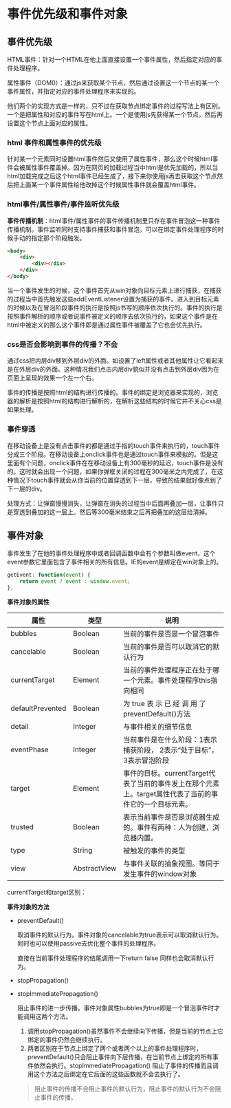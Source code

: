 # 事件优先级和事件对象

## 事件优先级

HTML事件：针对一个HTML在他上面直接设置一个事件属性，然后指定对应的事件处理程序。

属性事件（DOM0）：通过js来获取某个节点，然后通过设置这一个节点的某一个事件属性，并指定对应的事件处理程序来实现的。

他们两个的实现方式是一样的，只不过在获取节点绑定事件的过程写法上有区别。一个是把属性和对应的事件写在html上。一个是使用js先获得某一个节点，然后再设置这个节点上面对应的属性。

### html 事件和属性事件的优先级

针对某一个元素同时设置html事件然后又使用了属性事件，那么这个时候html事件会被属性事件覆盖掉。因为在网页的加载过程当中html是优先加载的，所以当html加载完成之后这个html事件已经生成了，接下来你使用js再去获取这个节点然后把上面某一个事件属性给他改掉这个时候属性事件就会覆盖html事件。

### html事件/属性事件/事件监听优先级

**事件传播机制**：html事件/属性事件的事件传播机制里只存在事件冒泡这一种事件传播机制。事件监听同时支持事件捕获和事件冒泡，可以在绑定事件处理程序的时候手动的指定那个阶段触发。

```html
<body>
    <div>
    	<div></div>
    </div>
</body>
```

当一个事件发生的时候，这个事件首先从win对象向目标元素上进行捕获，在捕获的过程当中首先触发这些addEventListener设置为捕获的事件。进入到目标元素的时候以及在冒泡阶段事件的执行是按照js书写的顺序依次执行的。事件的执行是按照事件解析的顺序或者说事件被定义的顺序去依次执行的，如果这个事件是在html中被定义的那么这个事件即是通过属性事件被覆盖了它也会优先执行。

### css是否会影响到事件的传播？**不会**

通过css把内层div移到外层div的外面。如设置了left属性或者其他属性让它看起来是在外层div的外面。这种情况我们点击内层div貌似并没有点击到外层div因为在页面上呈现的效果一个左一个右。 

事件的传播是按照html的结构进行传播的。事件的绑定是浏览器来实现的，浏览器的解析是按照html的结构进行解析的，在解析这些结构的时候它并不关心css是如果处理。

### 事件穿透

在移动设备上是没有点击事件的都是通过手指的touch事件来执行的，touch事件分成三个阶段。在移动设备上onclick事件也是通过touch事件来模拟的。但是这里面有个问题，onclick事件在在移动设备上有300毫秒的延迟，touch事件是没有的。这时就会出现一个问题，如果你弹框关闭的过程在300毫米之内完成了，在这种情况下touch事件就会从你当前的位置穿透到下一层，导致的结果就好像点到了下一层的div。

处理方式：让弹窗慢慢消失，让弹窗在消失的过程当中后面再叠加一层，让事件只是穿透到叠加的这一层上。然后等300毫米结束之后再把叠加的这层给清掉。

## 事件对象

事件发生了在他的事件处理程序中或者回调函数中会有个参数叫做event，这个event参数它里面包含了事件相关的所有信息。IE的event是绑定在win对象上的。

```js
getEvent: function(event) {
    return event ? event : window.event;
},
```

**事件对象的属性**

| 属性    | 类型   | 说明                         |
| ------- | ------ | ---------------------------- |
| bubbles | Boolean | 当前的事件是否是一个冒泡事件 |
| cancelable | Boolean | 当前的事件是否可以取消它的默认行为|
| currentTarget | Element | 当前的事件处理程序正在处于哪一个元素。事件处理程序this指向相同 |
| defaultPrevented | Boolean | 为 true 表 示 已 经 调 用 了 preventDefault()方法|
| detail | Integer | 与事件相关的细节信息|
| eventPhase | Integer | 当前事件是在什么阶段：1表示捕获阶段， 2表示“处于目标”， 3表示冒泡阶段 |
| target | Element | 事件的目标。currentTarget代表了当前的事件发上在那个元素上。target属性代表了当前的事件它的一个目标元素。 |
| trusted | Boolean | 表示当前事件是否是浏览器生成的。事件有两种：人为创建，浏览器内置。 |
| type | String | 被触发的事件的类型 |
| view | AbstractView | 与事件关联的抽象视图。等同于发生事件的window对象 |
currentTarget和target区别：

**事件对象的方法**

* preventDefault()

  取消事件的默认行为。事件对象的cancelable为true表示可以取消默认行为。同时也可以使用passive去优化整个事件的处理程序。

  直接在当前事件处理程序的结尾调用一下return false 同样也会取消默认行为。

* stopPropagation()

* stopImmediatePropagation()

  阻止事件的进一步传播。事件对象属性bubbles为true即是一个冒泡事件时才能调用这两个方法。

  1. 调用stopPropagation()虽然事件不会继续向下传播，但是当前的节点上它绑定的事件仍然会继续执行。
  2. 两者区别在于节点上绑定了两个或者两个以上的事件处理程序时，preventDefault()只会阻止事件向下层传播，在当前节点上绑定的所有事件依然会执行。stopImmediatePropagation() 阻止了事件的传播而且调用这个方法之后绑定在它后面的这些函数就不会去执行了。

  > 阻止事件的传播不会阻止事件的默认行为，阻止事件的默认行为不会阻止事件的传播。
